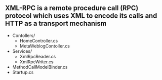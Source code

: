 XML-RPC is a remote procedure call (RPC) protocol which uses XML to encode its calls and HTTP as a transport mechanism
-
* Contollers/
    * HomeController.cs
    * MetaWeblogContoller.cs
* Services/
    * XmlRpcReader.cs
    * XmlRpcWriter.cs
* MethodCallModelBinder.cs
* Startup.cs
